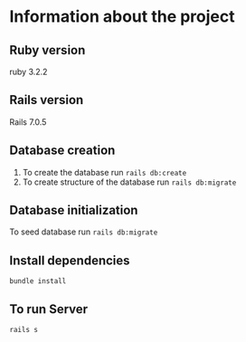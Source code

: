 
# Information about the project


## Ruby version
ruby 3.2.2

## Rails version
Rails 7.0.5

## Database creation
1. To create the database run `rails db:create`
2. To create structure of the database run `rails db:migrate`

## Database initialization
To seed database run `rails db:migrate`

## Install dependencies
`bundle install`

## To run Server
`rails s`
